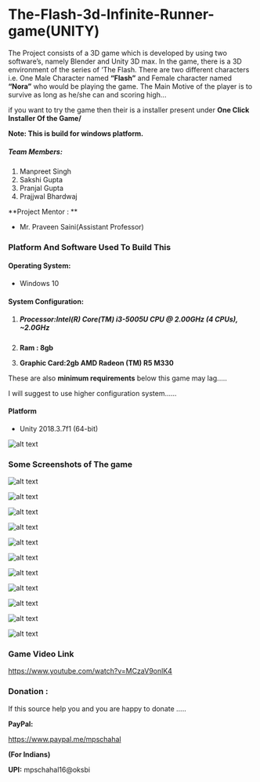 # The-Flash-3d-Infinite-Runner-game(UNITY)

The Project consists of a 3D game which is developed by using two software’s, namely Blender and Unity 3D max. In the game, there is a 3D environment of the series of ‘The Flash. There are two different characters i.e. One Male Character named **“Flash”** and Female character named **“Nora”** who would be playing the game. The Main Motive of the player is to survive as long as he/she can and scoring high...



if you want to try the game then their is a installer present under  **One Click Installer Of the Game/**



**Note: This is build for windows platform.**



##### **Team Members:**

1. Manpreet Singh
2. Sakshi Gupta
3. Pranjal Gupta
4. Prajjwal Bhardwaj

**Project Mentor : ** 

- Mr. Praveen Saini(Assistant Professor)



### **Platform And Software Used To Build This**



#### **Operating System**: 

- Windows 10

#### **System Configuration:**

1. ##### **Processor:Intel(R) Core(TM) i3-5005U CPU @ 2.00GHz (4 CPUs), ~2.0GHz**

2. **Ram : 8gb**

3. **Graphic Card:2gb AMD Radeon (TM) R5 M330**

These are also **minimum requirements** below this game may lag.....

I will suggest to use higher configuration system......



#### Platform

- Unity 2018.3.7f1 (64-bit)



![alt text](https://github.com/mpschahal16/The-Flash-3d-Infinite-Runner-game/blob/master/SampleImages/unity.jpg)

### **Some Screenshots of The game**



![alt text](https://github.com/mpschahal16/The-Flash-3d-Infinite-Runner-game/blob/master/SampleImages/Screenshot%20(2).png)



![alt text](https://github.com/mpschahal16/The-Flash-3d-Infinite-Runner-game/blob/master/SampleImages/Screenshot%20(4).png)



![alt text](https://github.com/mpschahal16/The-Flash-3d-Infinite-Runner-game/blob/master/SampleImages/Screenshot%20(3).png)

![alt text](https://github.com/mpschahal16/The-Flash-3d-Infinite-Runner-game/blob/master/SampleImages/Screenshot%20(5).png)





![alt text](https://github.com/mpschahal16/The-Flash-3d-Infinite-Runner-game/blob/master/SampleImages/Screenshot%20(6).png)



![alt text](https://github.com/mpschahal16/The-Flash-3d-Infinite-Runner-game/blob/master/SampleImages/Screenshot%20(7).png)



![alt text](https://github.com/mpschahal16/The-Flash-3d-Infinite-Runner-game/blob/master/SampleImages/Screenshot%20(8).png)



![alt text](https://github.com/mpschahal16/The-Flash-3d-Infinite-Runner-game/blob/master/SampleImages/Screenshot%20(9).png)



![alt text](https://github.com/mpschahal16/The-Flash-3d-Infinite-Runner-game/blob/master/SampleImages/Screenshot%20(10).png)



![alt text](https://github.com/mpschahal16/The-Flash-3d-Infinite-Runner-game/blob/master/SampleImages/Screenshot%20(11).png)

![alt text](https://github.com/mpschahal16/The-Flash-3d-Infinite-Runner-game/blob/master/SampleImages/Screenshot%20(12).png)



### **Game Video Link**

https://www.youtube.com/watch?v=MCzaV9onlK4



### **Donation :**

If this source help you and you are happy to donate .....

**PayPal:**

https://www.paypal.me/mpschahal

**(For Indians)**

**UPI:** mpschahal16@oksbi
